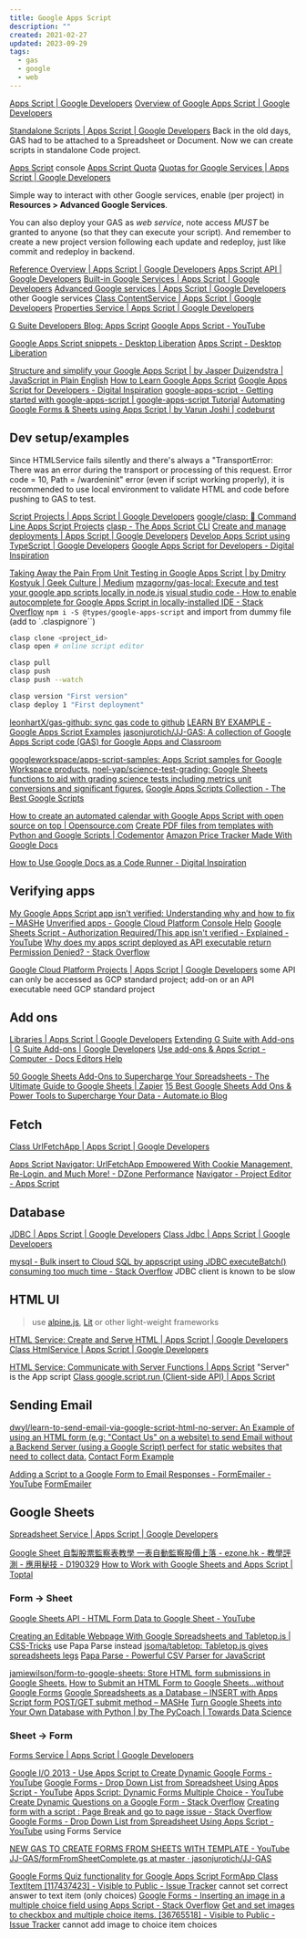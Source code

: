 ```yaml
---
title: Google Apps Script
description: ""
created: 2021-02-27
updated: 2023-09-29
tags:
  - gas
  - google
  - web
---
```


[Apps Script | Google Developers](https://developers.google.com/apps-script/)
[Overview of Google Apps Script | Google Developers](https://developers.google.com/apps-script/overview)

[Standalone Scripts | Apps Script | Google Developers](https://developers.google.com/apps-script/guides/standalone)
Back in the old days, GAS had to be attached to a Spreadsheet or Document. Now we can create scripts in standalone Code project.

[Apps Script](https://script.google.com/home) console
[Apps Script Quota](https://docs.google.com/macros/dashboard)
[Quotas for Google Services | Apps Script | Google Developers](https://developers.google.com/apps-script/guides/services/quotas)

Simple way to interact with other Google services, enable (per project) in **Resources > Advanced Google Services**.

You can also deploy your GAS as _web service_, note access _MUST_ be granted to anyone (so that they can execute your script). And remember to create a new project version following each update and redeploy, just like commit and redeploy in backend.

[Reference Overview | Apps Script | Google Developers](https://developers.google.com/apps-script/reference/)
[Apps Script API | Google Developers](https://developers.google.com/apps-script/api)
[Built-in Google Services | Apps Script | Google Developers](https://developers.google.com/apps-script/guides/services)
[Advanced Google services | Apps Script | Google Developers](https://developers.google.com/apps-script/guides/services/advanced) other Google services
[Class ContentService | Apps Script | Google Developers](https://developers.google.com/apps-script/reference/content/content-service)
[Properties Service | Apps Script | Google Developers](https://developers.google.com/apps-script/guides/properties)

[G Suite Developers Blog: Apps Script](https://gsuite-developers.googleblog.com/search/label/Apps%20Script)
[Google Apps Script - YouTube](https://www.youtube.com/playlist?list=PL68F511F6E3C122EB)

[Google Apps Script snippets - Desktop Liberation](https://ramblings.mcpher.com/gassnippets2/)
[Apps Script - Desktop Liberation](https://ramblings.mcpher.com/apps-script/)

[Structure and simplify your Google Apps Script | by Jasper Duizendstra | JavaScript in Plain English](https://javascript.plainenglish.io/create-javascript-objects-in-google-apps-script-91472378ab55)
[How to Learn Google Apps Script](http://ctrlq.org/code/19803-learn-google-apps-script)
[Google Apps Script for Developers - Digital Inspiration](https://www.labnol.org/internet/google-apps-script-developers/32305/)
[google-apps-script - Getting started with google-apps-script | google-apps-script Tutorial](https://riptutorial.com/google-apps-script)
[Automating Google Forms & Sheets using Apps Script | by Varun Joshi | codeburst](https://codeburst.io/automating-google-forms-sheets-using-apps-script-2c59db97966f)

## Dev setup/examples

Since HTMLService fails silently and there's always a "TransportError: There was an error during the transport or processing of this request. Error code = 10, Path = /wardeninit" error (even if script working properly), it is recommended to use local environment to validate HTML and code before pushing to GAS to test.

[Script Projects | Apps Script | Google Developers](https://developers.google.com/apps-script/guides/projects)
[google/clasp: 🔗 Command Line Apps Script Projects](https://github.com/google/clasp)
[clasp - The Apps Script CLI](https://codelabs.developers.google.com/codelabs/clasp/#0)
[Create and manage deployments | Apps Script | Google Developers](https://developers.google.com/apps-script/concepts/deployments)
[Develop Apps Script using TypeScript | Google Developers](https://developers.google.com/apps-script/guides/typescript)
[Google Apps Script for Developers - Digital Inspiration](https://www.labnol.org/internet/google-apps-script-developers/32305/)

[Taking Away the Pain From Unit Testing in Google Apps Script | by Dmitry Kostyuk | Geek Culture | Medium](https://medium.com/geekculture/taking-away-the-pain-from-unit-testing-in-google-apps-script-98f2feee281d)
[mzagorny/gas-local: Execute and test your google app scripts locally in node.js](https://github.com/mzagorny/gas-local)
[visual studio code - How to enable autocomplete for Google Apps Script in locally-installed IDE - Stack Overflow](https://stackoverflow.com/questions/49015874/how-to-enable-autocomplete-for-google-apps-script-in-locally-installed-ide) `npm i -S @types/google-apps-script` and import from dummy file (add to `.claspignore``)

```sh
clasp clone <project_id>
clasp open # online script editor

clasp pull
clasp push
clasp push --watch

clasp version "First version"
clasp deploy 1 "First deployment"
```

[leonhartX/gas-github: sync gas code to github](https://github.com/leonhartX/gas-github)
[LEARN BY EXAMPLE - Google Apps Script Examples](https://sites.google.com/site/scriptsexamples/learn-by-example)
[jasonjurotich/JJ-GAS: A collection of Google Apps Script code (GAS) for Google Apps and Classroom](https://github.com/jasonjurotich/JJ-GAS)

[googleworkspace/apps-script-samples: Apps Script samples for Google Workspace products.](https://github.com/googleworkspace/apps-script-samples)
[noel-yap/science-test-grading: Google Sheets functions to aid with grading science tests including metrics unit conversions and significant figures.](https://github.com/noel-yap/science-test-grading)
[Google Apps Scripts Collection - The Best Google Scripts](https://www.labnol.org/internet/google-scripts/28281/)

[How to create an automated calendar with Google Apps Script with open source on top | Opensource.com](https://opensource.com/article/19/1/automate-calendar)
[Create PDF files from templates with Python and Google Scripts | Codementor](https://www.codementor.io/garethdwyer/create-pdf-files-from-templates-with-python-and-google-scripts-p63kal1vb)
[Amazon Price Tracker Made With Google Docs](http://www.labnol.org/internet/amazon-price-tracker/28156/)

[How to Use Google Docs as a Code Runner - Digital Inspiration](https://www.labnol.org/javascript-code-in-google-docs-220922)

## Verifying apps

[My Google Apps Script app isn’t verified: Understanding why and how to fix – MASHe](https://hawksey.info/blog/2017/08/my-google-apps-script-app-isnt-verified-understanding-why-and-how-to-fix/)
[Unverified apps - Google Cloud Platform Console Help](https://support.google.com/cloud/answer/7454865?hl=en)
[Google Sheets Script - Authorization Required/This app isn't verified - Explained - YouTube](https://www.youtube.com/watch?v=Sxu-4VULQ10)
[Why does my apps script deployed as API executable return Permission Denied? - Stack Overflow](https://stackoverflow.com/questions/32920443/why-does-my-apps-script-deployed-as-api-executable-return-permission-denied/33008218#33008218)

[Google Cloud Platform Projects | Apps Script | Google Developers](https://developers.google.com/apps-script/guides/cloud-platform-projects) some API can only be accessed as GCP standard project; add-on or an API executable need GCP standard project

## Add ons

[Libraries | Apps Script | Google Developers](https://developers.google.com/apps-script/guides/libraries)
[Extending G Suite with Add-ons | G Suite Add-ons | Google Developers](https://developers.google.com/gsuite/add-ons/overview)
[Use add-ons & Apps Script - Computer - Docs Editors Help](https://support.google.com/docs/answer/2942256?co=GENIE.Platform%3DDesktop&hl=en)

[50 Google Sheets Add-Ons to Supercharge Your Spreadsheets - The Ultimate Guide to Google Sheets | Zapier](https://zapier.com/learn/google-sheets/best-google-sheets-addons/)
[15 Best Google Sheets Add Ons & Power Tools to Supercharge Your Data - Automate.io Blog](https://automate.io/blog/google-sheets-add-ons/)

## Fetch

[Class UrlFetchApp | Apps Script | Google Developers](https://developers.google.com/apps-script/reference/url-fetch/url-fetch-app)

[Apps Script Navigator: UrlFetchApp Empowered With Cookie Management, Re-Login, and Much More! - DZone Performance](https://dzone.com/articles/apps-script-navigator-urlfetchapp-empowered-with-c)
[Navigator - Project Editor - Apps Script](https://script.google.com/home/projects/1IWpJgWcUgNg1wbIh4WlP_Qz0rWF6ssyyWHmrow2HFE402v_JWHPpwtmM/edit)

## Database

[JDBC | Apps Script | Google Developers](https://developers.google.com/apps-script/guides/jdbc)
[Class Jdbc | Apps Script | Google Developers](https://developers.google.com/apps-script/reference/jdbc/jdbc)

[mysql - Bulk insert to Cloud SQL by appscript using JDBC executeBatch() consuming too much time - Stack Overflow](https://stackoverflow.com/questions/57455224/bulk-insert-to-cloud-sql-by-appscript-using-jdbc-executebatch-consuming-too-mu) JDBC client is known to be slow

## HTML UI

> use [alpine.js](https://alpinejs.dev/), [Lit](https://lit.dev/) or other light-weight frameworks

[HTML Service: Create and Serve HTML | Apps Script | Google Developers](https://developers.google.com/apps-script/guides/html)
[Class HtmlService | Apps Script | Google Developers](https://developers.google.com/apps-script/reference/html/html-service)

[HTML Service: Communicate with Server Functions | Apps Script](https://developers.google.com/apps-script/guides/html/communication) "Server" is the App script
[Class google.script.run (Client-side API) | Apps Script](https://developers.google.com/apps-script/guides/html/reference/run)

## Sending Email

[dwyl/learn-to-send-email-via-google-script-html-no-server: An Example of using an HTML form (e.g: "Contact Us" on a website) to send Email without a Backend Server (using a Google Script) perfect for static websites that need to collect data.](https://github.com/dwyl/learn-to-send-email-via-google-script-html-no-server)
[Contact Form Example](https://dwyl.github.io/learn-to-send-email-via-google-script-html-no-server/)

[Adding a Script to a Google Form to Email Responses - FormEmailer - YouTube](https://www.youtube.com/watch?v=-o6JCQcLsBo)
[FormEmailer](https://sites.google.com/site/formemailer/form-emailer)

## Google Sheets

[Spreadsheet Service | Apps Script | Google Developers](https://developers.google.com/apps-script/reference/spreadsheet)

[Google Sheet 自製股票監察表教學 一表自動監察股價上落 - ezone.hk - 教學評測 - 應用秘技 - D190329](https://ezone.ulifestyle.com.hk/article/2309466)
[How to Work with Google Sheets and Apps Script | Toptal](https://www.toptal.com/google-docs/extending-google-sheets-app-scripts)

### Form -> Sheet

[Google Sheets API - HTML Form Data to Google Sheet - YouTube](https://www.youtube.com/watch?v=BxqfwfQi0jk)

[Creating an Editable Webpage With Google Spreadsheets and Tabletop.js | CSS-Tricks](https://css-tricks.com/creating-an-editable-webpage-with-google-spreadsheets-and-tabletop-js/) use Papa Parse instead
[jsoma/tabletop: Tabletop.js gives spreadsheets legs](https://github.com/jsoma/tabletop)
[Papa Parse - Powerful CSV Parser for JavaScript](https://www.papaparse.com/)

[jamiewilson/form-to-google-sheets: Store HTML form submissions in Google Sheets.](https://github.com/jamiewilson/form-to-google-sheets)
[How to Submit an HTML Form to Google Sheets…without Google Forms](https://medium.com/@dmccoy/how-to-submit-an-html-form-to-google-sheets-without-google-forms-b833952cc175)
[Google Spreadsheets as a Database – INSERT with Apps Script form POST/GET submit method – MASHe](https://mashe.hawksey.info/2011/10/google-spreadsheets-as-a-database-insert-with-apps-script-form-postget-submit-method/)
[Turn Google Sheets into Your Own Database with Python | by The PyCoach | Towards Data Science](https://towardsdatascience.com/turn-google-sheets-into-your-own-database-with-python-4aa0b4360ce7)

### Sheet -> Form

[Forms Service | Apps Script | Google Developers](https://developers.google.com/apps-script/reference/forms)

[Google I/O 2013 - Use Apps Script to Create Dynamic Google Forms - YouTube](https://www.youtube.com/watch?v=38H7WpsTD0M)
[Google Forms - Drop Down List from Spreadsheet Using Apps Script - YouTube](https://www.youtube.com/watch?v=o3AL7ASI_cA)
[Apps Script: Dynamic Forms Multiple Choice - YouTube](https://www.youtube.com/watch?v=MPlT_sIwL6k)
[Create Dynamic Questions on a Google Form - Stack Overflow](https://stackoverflow.com/questions/47586640/create-dynamic-questions-on-a-google-form)
[Creating form with a script : Page Break and go to page issue - Stack Overflow](https://stackoverflow.com/questions/17083500/creating-form-with-a-script-page-break-and-go-to-page-issue)
[Google Forms - Drop Down List from Spreadsheet Using Apps Script - YouTube](https://www.youtube.com/watch?v=o3AL7ASI_cA) using Forms Service

[NEW GAS TO CREATE FORMS FROM SHEETS WITH TEMPLATE - YouTube](https://www.youtube.com/watch?v=tXxkyxmWzEg&t=0s)
[JJ-GAS/formFromSheetComplete.gs at master · jasonjurotich/JJ-GAS](https://github.com/jasonjurotich/JJ-GAS/blob/master/formFromSheetComplete.gs)

[Google Forms Quiz functionality for Google Apps Script FormApp Class TextItem [117437423] - Visible to Public - Issue Tracker](https://issuetracker.google.com/issues/117437423) cannot set correct answer to text item (only choices)
[Google Forms - Inserting an image in a multiple choice field using Apps Script - Stack Overflow](https://stackoverflow.com/questions/49022122/google-forms-inserting-an-image-in-a-multiple-choice-field-using-apps-script)
[Get and set images to checkbox and multiple choice items. [36765518] - Visible to Public - Issue Tracker](https://issuetracker.google.com/issues/36765518) cannot add image to choice item choices
